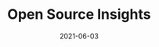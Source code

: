 ---
date: 2021-06-03
permalink: false
publisher: googleoss
tags:
  - services
  - open-source
  - dependencies
  - security
  - licensing
target_url: https://deps.dev/
title: Open Source Insights
---